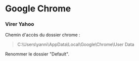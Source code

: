 # Google Chrome

### Virer Yahoo
Chemin d'accès du dossier chrome :
> C:\Users\yanni\AppData\Local\Google\Chrome\User Data

Renommer le dossier "Default".